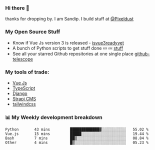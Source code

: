 ### Hi there 👋

thanks for dropping by.
I am Sandip. I build stuff at [@Pixeldust](github.com/pixeldust-in/)

###  **My Open Source Stuff**

 - Know if Vue Js version 3 is released -  [isvue3readyyet](https://github.com/sandiprb/isvue3readyyet)
 - A bunch of Python scripts to get stuff done 💤 💤 [stuff](https://github.com/sandiprb/stuff)
 - See all your starred Github repositories at one single place [github-telescope](https://github.com/sandiprb/github-telescope)



###  **My tools of trade:**
 - [Vue Js](https://github.com/vuejs/vue/)
 - [TypeScript](https://github.com/microsoft/TypeScript)
 - [Django](github.com/django/django)
 - [Strapi CMS](github.com/strapi/strapi)
 - [tailwindcss](https://github.com/tailwindlabs/tailwindcss)


###  📊 **My Weekly development breakdown**
<!--START_SECTION:waka-->

```text
Python       43 mins         █████████████▓░░░░░░░░░░░   55.02 %
Vue.js       15 mins         █████░░░░░░░░░░░░░░░░░░░░   19.44 %
Bash         7 mins          ██▒░░░░░░░░░░░░░░░░░░░░░░   08.84 %
Other        4 mins          █▒░░░░░░░░░░░░░░░░░░░░░░░   05.23 %
```

<!--END_SECTION:waka-->
